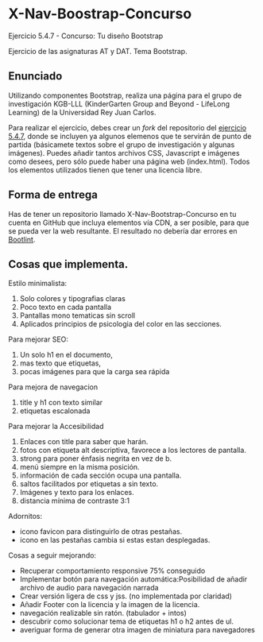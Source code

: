 ﻿# X-Nav-Boostrap-Concurso
Ejercicio 5.4.7 - Concurso: Tu diseño Bootstrap

Ejercicio de las asignaturas AT y DAT. Tema Bootstrap.

## Enunciado 

Utilizando componentes Bootstrap, realiza una página para el grupo de investigación KGB-LLL (KinderGarten Group and Beyond - LifeLong Learning) de la Universidad Rey Juan Carlos.

Para realizar el ejercicio, debes crear un <i>fork</i> del repositorio del <a href="https://github.com/CursosWeb/X-NAV-Bootstrap-Concurso">ejercicio 5.4.7</a>, donde se incluyen ya algunos elemenos que te servirán de punto de partida (básicamete textos sobre el grupo de investigación y algunas imágenes). Puedes añadir tantos archivos CSS, Javascript e imágenes como desees, pero sólo puede haber una página web (index.html). Todos los elementos utilizados tienen que tener una licencia libre.

## Forma de entrega

Has de tener un repositorio llamado X-Nav-Bootstrap-Concurso en tu cuenta en GitHub
que incluya elementos vía CDN, a ser posible, para que se pueda ver la 
web resultante. El resultado no debería dar errores en <a href="http://blog.getbootstrap.com/2014/09/23/bootlint/">Bootlint</a>.

## Cosas que implementa.
Estilo minimalista:
1. Solo colores y tipografias claras
2. Poco texto en cada pantalla
3. Pantallas mono tematicas sin scroll
4. Aplicados principios de  psicologia del color en las secciones.

Para mejorar SEO:
1. Un solo h1 en el documento, 
2. mas texto que etiquetas,
3. pocas imágenes para que la carga sea rápida

Para mejora de navegacion
1. title y h1 con texto similar
2. etiquetas escalonada

Para mejorar la Accesibilidad
1. Enlaces con title  para saber que  harán.
2. fotos con etiqueta alt descriptiva, favorece a los lectores de pantalla.
3. strong para poner énfasis negrita en vez de b.
4. menú siempre en la misma posición.
5. información de cada sección  ocupa una pantalla. 
6. saltos facilitados por etiquetas a sin texto.
7. Imágenes y texto para los enlaces.
8. distancia mínima de contraste 3:1

Adornitos:
* icono favicon  para distinguirlo de otras pestañas.
* icono en las pestañas cambia si estas estan desplegadas.

Cosas a seguir mejorando:
* Recuperar comportamiento responsive 75% conseguido
* Implementar botón para navegación automática:Posibilidad de añadir archivo de audio para navegación narrada 
* Crear versión ligera de css y jss. (no implementada por claridad)
* Añadir Footer con la licencia y la imagen de la licencia.
* navegación realizable sin ratón. (tabulador + intos)
* descubrir como solucionar tema de etiquetas h1 o h2 antes de ul.
* averiguar forma de generar otra imagen de miniatura para navegadores